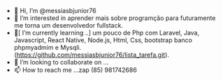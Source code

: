 - 👋 Hi, I’m @messiasbjunior76
- 👀 I’m interested in aprender mais sobre programção para futuramente me torna um desenvolvedor fullstack.
- 🌱[ I’m currently learning ..] um pouco de Php com Laravel, Java, Javascript, React Native, Node.js, Html, Css, bootstrap banco phpmyadmim e Mysqli. (https://github.com/messiasbjunior76/lista_tarefa.git).
- 💞️ I’m looking to collaborate on ...
- 📫 How to reach me ...zap (85) 981742686

<!---
messiasbjunior76/messiasbjunior76 is a ✨ special ✨ repository because its `README.md` (this file) appears on your GitHub profile.
You can click the Preview link to take a look at your changes.
--->
